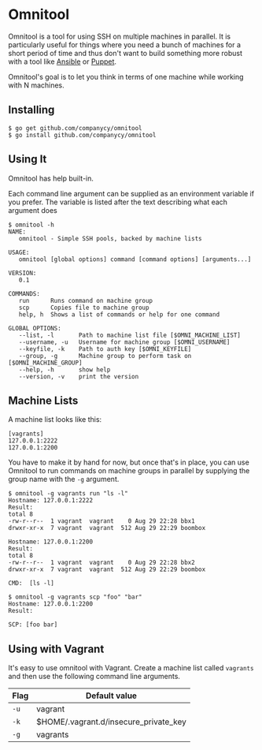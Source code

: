 # Omnitool

Omnitool is a tool for using SSH on multiple machines in parallel. It is particularly useful for things where you need a bunch of machines for a short period of time and thus don't want to build something more robust with a tool like [Ansible](https://ansible.com/) or [Puppet](https://puppetlabs.com/).

Omnitool's goal is to let you think in terms of one machine while working with N machines.

## Installing

```
$ go get github.com/companycy/omnitool
$ go install github.com/companycy/omnitool
```

## Using It

Omnitool has help built-in.

Each command line argument can be supplied as an environment variable if you prefer. The variable is listed after the text describing what each argument does

```
$ omnitool -h
NAME:
   omnitool - Simple SSH pools, backed by machine lists

USAGE:
   omnitool [global options] command [command options] [arguments...]

VERSION:
   0.1

COMMANDS:
   run		Runs command on machine group
   scp		Copies file to machine group
   help, h	Shows a list of commands or help for one command

GLOBAL OPTIONS:
   --list, -l 		Path to machine list file [$OMNI_MACHINE_LIST]
   --username, -u 	Username for machine group [$OMNI_USERNAME]
   --keyfile, -k 	Path to auth key [$OMNI_KEYFILE]
   --group, -g 		Machine group to perform task on [$OMNI_MACHINE_GROUP]
   --help, -h		show help
   --version, -v	print the version
```

## Machine Lists

A machine list looks like this:

```
[vagrants]
127.0.0.1:2222
127.0.0.1:2200
```

You have to make it by hand for now, but once that's in place, you can use Omnitool to run commands on machine groups in parallel by supplying the group name with the `-g` argument.

```
$ omnitool -g vagrants run "ls -l"
Hostname: 127.0.0.1:2222
Result:
total 8
-rw-r--r--  1 vagrant  vagrant    0 Aug 29 22:28 bbx1
drwxr-xr-x  7 vagrant  vagrant  512 Aug 29 22:29 boombox

Hostname: 127.0.0.1:2200
Result:
total 8
-rw-r--r--  1 vagrant  vagrant    0 Aug 29 22:28 bbx2
drwxr-xr-x  7 vagrant  vagrant  512 Aug 29 22:29 boombox

CMD:  [ls -l]

$ omnitool -g vagrants scp "foo" "bar"
Hostname: 127.0.0.1:2200
Result:

SCP: [foo bar]
```


## Using with Vagrant

It's easy to use omnitool with Vagrant. Create a machine list called `vagrants` and then use the following command line arguments.

| Flag   | Default value                         |
| ------ | ------------------------------------- |
| `-u`   | vagrant                               |
| `-k`   | $HOME/.vagrant.d/insecure_private_key |
| `-g`   | vagrants                              |

